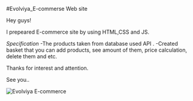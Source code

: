 #Evolviya_E-commerse Web site

Hey guys!

I prepeared E-commerce site by using HTML,CSS and JS.

*Specification*
-The products taken from database used API .
-Created basket that you can add products, see amount of them, price calculation, delete them and etc.

Thanks for interest and attention.

See you..

![Evolviya E-commerce](https://github.com/evliyademiray/Evolviya_E-commerse/assets/139562305/579a31e3-dea3-4e12-819e-1524553d1729)
